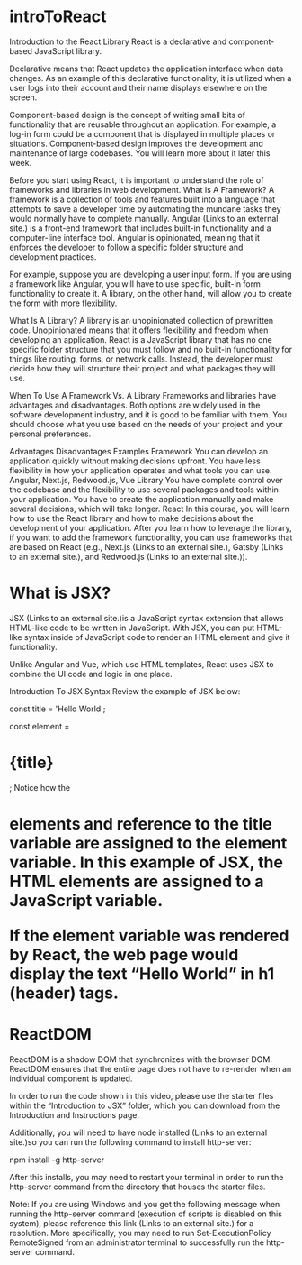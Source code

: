 # introToReact
Introduction to the React Library
React is a declarative and component-based JavaScript library.

Declarative means that React updates the application interface when data changes. As an example of this declarative functionality, it is utilized when a user logs into their account and their name displays elsewhere on the screen.

Component-based design is the concept of writing small bits of functionality that are reusable throughout an application. For example, a log-in form could be a component that is displayed in multiple places or situations. Component-based design improves the development and maintenance of large codebases. You will learn more about it later this week.

Before you start using React, it is important to understand the role of frameworks and libraries in web development.
What Is A Framework?
A framework is a collection of tools and features built into a language that attempts to save a developer time by automating the mundane tasks they would normally have to complete manually. Angular (Links to an external site.) is a front-end framework that includes built-in functionality and a computer-line interface tool. Angular is opinionated, meaning that it enforces the developer to follow a specific folder structure and development practices.

For example, suppose you are developing a user input form. If you are using a framework like Angular, you will have to use specific, built-in form functionality to create it. A library, on the other hand, will allow you to create the form with more flexibility.

What Is A Library?
A library is an unopinionated collection of prewritten code. Unopinionated means that it offers flexibility and freedom when developing an application. React is a JavaScript library that has no one specific folder structure that you must follow and no built-in functionality for things like routing, forms, or network calls. Instead, the developer must decide how they will structure their project and what packages they will use.

When To Use A Framework Vs. A Library
Frameworks and libraries have advantages and disadvantages. Both options are widely used in the software development industry, and it is good to be familiar with them. You should choose what you use based on the needs of your project and your personal preferences.

Advantages	Disadvantages	Examples
Framework	You can develop an application quickly without making decisions upfront.	You have less flexibility in how your application operates and what tools you can use.	Angular, Next.js, Redwood.js, Vue
Library	You have complete control over the codebase and the flexibility to use several packages and tools within your application.	You have to create the application manually and make several decisions, which will take longer.	React
In this course, you will learn how to use the React library and how to make decisions about the development of your application. After you learn how to leverage the library, if you want to add the framework functionality, you can use frameworks that are based on React (e.g., Next.js (Links to an external site.), Gatsby (Links to an external site.), and Redwood.js (Links to an external site.)).

# What is JSX?
JSX  (Links to an external site.)is a JavaScript syntax extension that allows HTML-like code to be written in JavaScript. With JSX, you can put HTML-like syntax inside of JavaScript code to render an HTML element and give it functionality.

Unlike Angular and Vue, which use HTML templates, React uses JSX to combine the UI code and logic in one place.

Introduction To JSX Syntax
Review the example of JSX below:

const title = 'Hello World';

const element = <h1>{title}</h1>;
Notice how the <h1> elements and reference to the title variable are assigned to the element variable. In this example of JSX, the HTML elements are assigned to a JavaScript variable.

If the element variable was rendered by React, the web page would display the text “Hello World” in h1 (header) tags.
  
# ReactDOM 
ReactDOM is a shadow DOM that synchronizes with the browser DOM. ReactDOM ensures that the entire page does not have to re-render when an individual component is updated.

In order to run the code shown in this video, please use the starter files within the “Introduction to JSX” folder, which you can download from the Introduction and Instructions page.

Additionally, you will need to have node installed  (Links to an external site.)so you can run the following command to install http-server:

npm install -g http-server

After this installs, you may need to restart your terminal in order to run the http-server command from the directory that houses the starter files.

Note: If you are using Windows and you get the following message when running the http-server command (execution of scripts is disabled on this system), please reference this link (Links to an external site.) for a resolution. More specifically, you may need to run Set-ExecutionPolicy RemoteSigned from an administrator terminal to successfully run the http-server command.



